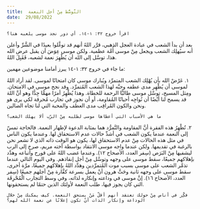```yaml
---
title:  التَّوسُّط مِنْ أجل النعمة
date:  29/08/2022
---
```


`اقرأ خروج ٣٢: ١-١٤. أي دور نجد موسى يلعبه هنا؟`

بعد أن بدأ الشعب في عبادة العجل الذهبي، قرَّر اللهُ أنهم قد توغَّلوا بعيدًا في الشَّرِّ وأعلن أنه سيُهلِك الشعب ويجعل مِنْ موسى أُمَّة عظمية. ولكن موسى عِوَضَ أن يقبل عرض الله هذا، توسَّل إلى الله أن يُظْهِرَ نعمة لشعبه، فَقَبِلَ اللهُ.

ما جاء في خروج ٣٢: ١-١٤ يبرز أمامنا موضوعين مهمين:

١. عَرْضْ الله بأن يُهْلِك الشعب المتمرِّد ويُبارك موسى كان امتحانًا لموسى. لقد أراد اللهُ لموسى أن يُظْهِر مدى عطفه وحبَّه لهذا الشعب المُتمرِّد. وقد نجح موسى في الامتحان. ومِثل المسيح، توسَّل موسى طالبًّا الرحمة للخطاة. وهذا يُظْهِرُ أمرًا مهمًّا جِدًّا وهو أنَّ اللهَ قد يسمح لنا أَيْضًا أن نُواجِه أحيانًا المُقاومة، أو أن نجوز في تجارب مُحرقة لكي يرى هو ونحن والكون المُراقِب مدى العطف والمحبة التي لنا تجاه الضالين.

`ما هي الأسباب التي أعطاها موسى لطلبه مِنْ الرّب ألا يهلك الشعب؟`

٢. تُظْهِرُ هذه الفقرة أنَّ المقاومة والتَّمرُّد هما بمثابة الدعوة لإظهار النعمة. فالحاجة تمسّ إلى النعمة عندما يكون الشعب في أشدِّ حالات عدم الاستحقاق لها. وعندما يكون الناس في مثل هذه الحالات مِنْ عدم الاستحقاق لها، يكون هو الوقت ذاته الذي لا نشعر نحن بالرغبة في تقديمها. ولكن عندما واجه موسى الانتقاد بواسطة أخته مريم، صرخ إلى الرب ليشفيها مِنْ البَرَص (سِفر العدد، الأصحاح ١٢). وعندما غضب اللهُ على قورح وأتباعه وهدَّد بإهلاكهم جميعًا، سقط موسى على وجهه وتوسَّل مِنْ أجل إنقاذهم. وفي اليوم التالي عندما تذمَّر الشعب على موسى بسبب موت المُتمرِّدين وهدَّد اللهُ بإهلاكهم جميعًا، مرَّة أخرى، سقط موسى على وجهه ثانية وحَثَّ هرون أنْ يعمل بسرعة كفَّارة مِنْ أجلهم جميعًا (سِفر العدد، الأصحاح ١٦). إنَّ موسى في وداعته وإنكاره لذاته، وفي وسط التجارب الْمُحْرِقَة التي كان يجوز فيها، طلب النعمة لأولئك الذين حتمًا لم يستحقونها.

`فكِّر في أناس مِنْ حولك تعتقد أنهم أقلّ مَنْ يستحق النعمة. كيف يمكنك مِنْ خلال الوداعة وإنكار الذات أنْ تكون إعلانًا عن نعمة الله لهم؟`